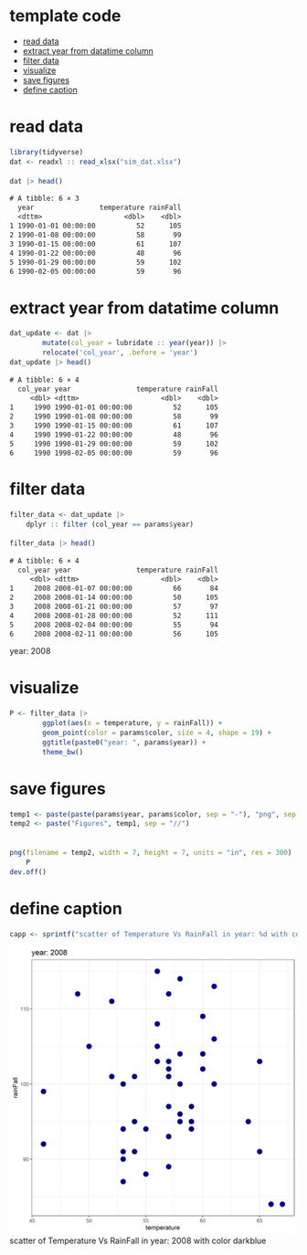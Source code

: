 # template code


- [read data](#read-data)
- [extract year from datatime
  column](#extract-year-from-datatime-column)
- [filter data](#filter-data)
- [visualize](#visualize)
- [save figures](#save-figures)
- [define caption](#define-caption)

# read data

``` r
library(tidyverse)
dat <- readxl :: read_xlsx("sim_dat.xlsx")

dat |> head()
```

    # A tibble: 6 × 3
      year                temperature rainFall
      <dttm>                    <dbl>    <dbl>
    1 1990-01-01 00:00:00          52      105
    2 1990-01-08 00:00:00          58       99
    3 1990-01-15 00:00:00          61      107
    4 1990-01-22 00:00:00          48       96
    5 1990-01-29 00:00:00          59      102
    6 1990-02-05 00:00:00          59       96

# extract year from datatime column

``` r
dat_update <- dat |> 
        mutate(col_year = lubridate :: year(year)) |> 
        relocate('col_year', .before = 'year') 
dat_update |> head()
```

    # A tibble: 6 × 4
      col_year year                temperature rainFall
         <dbl> <dttm>                    <dbl>    <dbl>
    1     1990 1990-01-01 00:00:00          52      105
    2     1990 1990-01-08 00:00:00          58       99
    3     1990 1990-01-15 00:00:00          61      107
    4     1990 1990-01-22 00:00:00          48       96
    5     1990 1990-01-29 00:00:00          59      102
    6     1990 1990-02-05 00:00:00          59       96

# filter data

``` r
filter_data <- dat_update |> 
    dplyr :: filter (col_year == params$year)

filter_data |> head() 
```

    # A tibble: 6 × 4
      col_year year                temperature rainFall
         <dbl> <dttm>                    <dbl>    <dbl>
    1     2008 2008-01-07 00:00:00          66       84
    2     2008 2008-01-14 00:00:00          50      105
    3     2008 2008-01-21 00:00:00          57       97
    4     2008 2008-01-28 00:00:00          52      111
    5     2008 2008-02-04 00:00:00          55       94
    6     2008 2008-02-11 00:00:00          56      105

year: 2008

# visualize

``` r
P <- filter_data |> 
        ggplot(aes(x = temperature, y = rainFall)) + 
        geom_point(color = params$color, size = 4, shape = 19) + 
        ggtitle(paste0("year: ", params$year)) + 
        theme_bw() 
```

# save figures

``` r
temp1 <- paste(paste(params$year, params$color, sep = "-"), "png", sep = ".")
temp2 <- paste("Figures", temp1, sep = "//")


png(filename = temp2, width = 7, height = 7, units = "in", res = 300)
    P 
dev.off()
```

# define caption

``` r
capp <- sprintf("scatter of Temperature Vs RainFall in year: %d with color %s", params$year, params$color)
```

![](Figures//2008-darkblue.png) scatter of Temperature Vs RainFall in
year: 2008 with color darkblue
